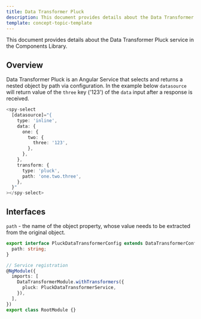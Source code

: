 ```yaml
---
title: Data Transformer Pluck
description: This document provides details about the Data Transformer Pluck service in the Components Library.
template: concept-topic-template
---
```



This document provides details about the Data Transformer Pluck service in the Components Library.

## Overview

Data Transformer Pluck is an Angular Service that selects and returns a nested object by path via configuration.
In the example below `datasource` will return value of the `three` key ('123') of the `data` input after a response is received.

```ts
<spy-select
  [datasource]="{
    type: 'inline',
    data: {
      one: {
        two: {
          three: '123',  
        },
      },
    },
    transform: {
      type: 'pluck',
      path: 'one.two.three',
    },
  }"
></spy-select>
```

## Interfaces

`path` - the name of the object property, whose value needs to be extracted from the original object.

```ts
export interface PluckDataTransformerConfig extends DataTransformerConfig {
  path: string;
}

// Service registration
@NgModule({
  imports: [
    DataTransformerModule.withTransformers({
      pluck: PluckDataTransformerService,
    }),
  ],
})
export class RootModule {}
```
